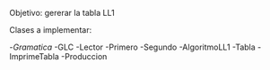 Objetivo: gererar la tabla LL1

Clases a implementar:

-*Gramatica*
-GLC
-Lector
-Primero
-Segundo
-AlgoritmoLL1
-Tabla
-ImprimeTabla
-Produccion
